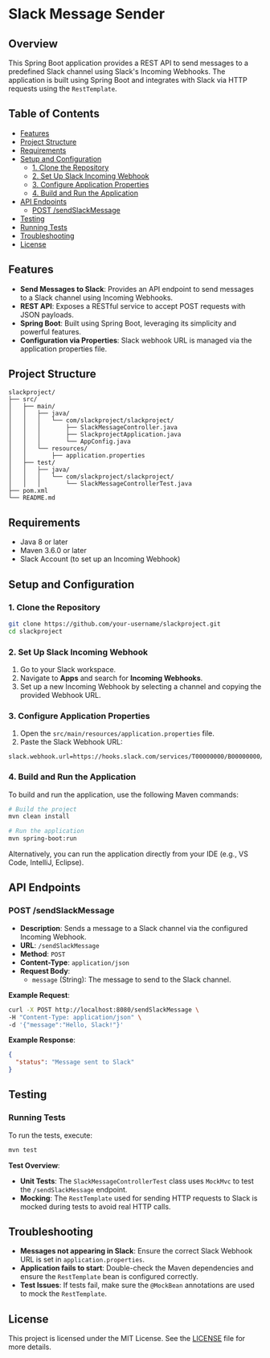 
# Slack Message Sender

## Overview

This Spring Boot application provides a REST API to send messages to a predefined Slack channel using Slack's Incoming Webhooks. The application is built using Spring Boot and integrates with Slack via HTTP requests using the `RestTemplate`.

## Table of Contents

- [Features](#features)
- [Project Structure](#project-structure)
- [Requirements](#requirements)
- [Setup and Configuration](#setup-and-configuration)
  - [1. Clone the Repository](#1-clone-the-repository)
  - [2. Set Up Slack Incoming Webhook](#2-set-up-slack-incoming-webhook)
  - [3. Configure Application Properties](#3-configure-application-properties)
  - [4. Build and Run the Application](#4-build-and-run-the-application)
- [API Endpoints](#api-endpoints)
  - [POST /sendSlackMessage](#post-sendslackmessage)
- [Testing](#testing)
- [Running Tests](#running-tests)
- [Troubleshooting](#troubleshooting)
- [License](#license)

## Features

- **Send Messages to Slack**: Provides an API endpoint to send messages to a Slack channel using Incoming Webhooks.
- **REST API**: Exposes a RESTful service to accept POST requests with JSON payloads.
- **Spring Boot**: Built using Spring Boot, leveraging its simplicity and powerful features.
- **Configuration via Properties**: Slack webhook URL is managed via the application properties file.

## Project Structure

```
slackproject/
├── src/
│   ├── main/
│   │   ├── java/
│   │   │   └── com/slackproject/slackproject/
│   │   │       ├── SlackMessageController.java
│   │   │       ├── SlackprojectApplication.java
│   │   │       └── AppConfig.java
│   │   └── resources/
│   │       ├── application.properties
│   ├── test/
│   │   ├── java/
│   │   │   └── com/slackproject/slackproject/
│   │   │       └── SlackMessageControllerTest.java
├── pom.xml
└── README.md
```

## Requirements

- Java 8 or later
- Maven 3.6.0 or later
- Slack Account (to set up an Incoming Webhook)

## Setup and Configuration

### 1. Clone the Repository

```bash
git clone https://github.com/your-username/slackproject.git
cd slackproject
```

### 2. Set Up Slack Incoming Webhook

1. Go to your Slack workspace.
2. Navigate to **Apps** and search for **Incoming Webhooks**.
3. Set up a new Incoming Webhook by selecting a channel and copying the provided Webhook URL.

### 3. Configure Application Properties

1. Open the `src/main/resources/application.properties` file.
2. Paste the Slack Webhook URL:

```properties
slack.webhook.url=https://hooks.slack.com/services/T00000000/B00000000/XXXXXXXXXXXXXXXXXXXXXXXX
```

### 4. Build and Run the Application

To build and run the application, use the following Maven commands:

```bash
# Build the project
mvn clean install

# Run the application
mvn spring-boot:run
```

Alternatively, you can run the application directly from your IDE (e.g., VS Code, IntelliJ, Eclipse).

## API Endpoints

### POST /sendSlackMessage

- **Description**: Sends a message to a Slack channel via the configured Incoming Webhook.
- **URL**: `/sendSlackMessage`
- **Method**: `POST`
- **Content-Type**: `application/json`
- **Request Body**:
  - `message` (String): The message to send to the Slack channel.

**Example Request**:

```bash
curl -X POST http://localhost:8080/sendSlackMessage \
-H "Content-Type: application/json" \
-d '{"message":"Hello, Slack!"}'
```

**Example Response**:

```json
{
  "status": "Message sent to Slack"
}
```

## Testing

### Running Tests

To run the tests, execute:

```bash
mvn test
```

**Test Overview**:

- **Unit Tests**: The `SlackMessageControllerTest` class uses `MockMvc` to test the `/sendSlackMessage` endpoint.
- **Mocking**: The `RestTemplate` used for sending HTTP requests to Slack is mocked during tests to avoid real HTTP calls.

## Troubleshooting

- **Messages not appearing in Slack**: Ensure the correct Slack Webhook URL is set in `application.properties`.
- **Application fails to start**: Double-check the Maven dependencies and ensure the `RestTemplate` bean is configured correctly.
- **Test Issues**: If tests fail, make sure the `@MockBean` annotations are used to mock the `RestTemplate`.

## License

This project is licensed under the MIT License. See the [LICENSE](LICENSE) file for more details.
